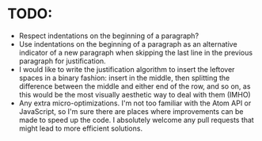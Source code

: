 # TODO:

- Respect indentations on the beginning of a paragraph?
- Use indentations on the beginning of a paragraph as an alternative indicator
  of a new paragraph when skipping the last line in the previous paragraph for
  justification.
- I would like to write the justification algorithm to insert the leftover
  spaces in a binary fashion: insert in the middle, then splitting the
  difference between the middle and either end of the row, and so on, as this
  would be the most visually aesthetic way to deal with them (IMHO)
- Any extra micro-optimizations.  I'm not too familiar with the Atom API or
  JavaScript, so I'm sure there are places where improvements can be made to
  speed up the code.  I absolutely welcome any pull requests that might lead to
  more efficient solutions.
